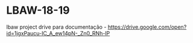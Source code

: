 # LBAW-18-19
lbaw project
drive para documentação - https://drive.google.com/open?id=1jgxPaucu-IC_A_ew14pN-_Zn0_RNh-lP
